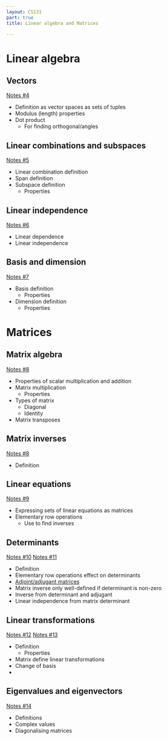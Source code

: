 ```yaml
---
layout: CS131
part: true
title: Linear algebra and Matrices

---
```




# Linear algebra

## Vectors

[Notes #4](https://warwick.ac.uk/fac/sci/dcs/teaching/material/cs131/part2/note4.pdf)

- Definition as vector spaces as sets of tuples
- Modulus (length) properties
- Dot product
  - For finding orthogonal/angles

## Linear combinations and subspaces

[Notes #5](https://warwick.ac.uk/fac/sci/dcs/teaching/material/cs131/part2/note5.pdf)

- Linear combination definition
- Span definition
- Subspace definition
  - Properties

## Linear independence

[Notes #6](https://warwick.ac.uk/fac/sci/dcs/teaching/material/cs131/part2/note6.pdf)

- Linear dependence
- Linear independence

## Basis and dimension

[Notes #7](https://warwick.ac.uk/fac/sci/dcs/teaching/material/cs131/part2/note7.pdf)

- Basis definition
  - Properties
- Dimension definition
  - Properties



# Matrices

## Matrix algebra

[Notes #8](https://warwick.ac.uk/fac/sci/dcs/teaching/material/cs131/part2/note8.pdf)

- Properties of scalar multiplication and addition
- Matrix multiplication
  - Properties
- Types of matrix
  - Diagonal
  - Identity
- Matrix transposes

## Matrix inverses

[Notes #8](https://warwick.ac.uk/fac/sci/dcs/teaching/material/cs131/part2/note8.pdf)

- Definition

## Linear equations

[Notes #9](https://warwick.ac.uk/fac/sci/dcs/teaching/material/cs131/part2/note9.pdf)

- Expressing sets of linear equations as matrices
- Elementary row operations
  - Use to find inverses

## Determinants

[Notes #10](https://warwick.ac.uk/fac/sci/dcs/teaching/material/cs131/part2/note10.pdf) [Notes #11](https://warwick.ac.uk/fac/sci/dcs/teaching/material/cs131/part2/note11.pdf)

- Definition
- Elementary row operations effect on determinants
- [Adjoint/adjugant matrices](https://www.wikiwand.com/en/Adjugate_matrix)
- Matrix inverse only well-defined if determinant is non-zero
- Inverse from determinant and adjugant
- Linear independence from matrix determinant

## Linear transformations

[Notes #12](https://warwick.ac.uk/fac/sci/dcs/teaching/material/cs131/part2/note12.pdf) [Notes #13](https://warwick.ac.uk/fac/sci/dcs/teaching/material/cs131/part2/note13.pdf)

- Definition
  - Properties
- Matrix define linear transformations
- Change of basis
- 

## Eigenvalues and eigenvectors

[Notes #14](https://warwick.ac.uk/fac/sci/dcs/teaching/material/cs131/part2/note14.pdf)

- Definitions
- Complex values
- Diagonalising matrices

